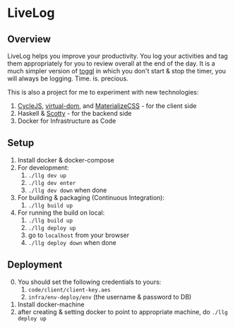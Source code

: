# LiveLog

## Overview

LiveLog helps you improve your productivity. You log your activities and tag them appropriately for you to review overall at the end of the day. It is a much simpler version of [toggl](https://toggl.com/) in which you don't start & stop the timer, you will always be logging. Time. is. precious.

This is also a project for me to experiment with new technologies:

1. [CycleJS](http://cycle.js.org/), [virtual-dom](https://github.com/Matt-Esch/virtual-dom), and [MaterializeCSS](http://materializecss.com/) - for the client side
2. Haskell & [Scotty](https://hackage.haskell.org/package/scotty) - for the backend side
3. Docker for Infrastructure as Code

## Setup

1. Install docker & docker-compose
2. For development:
    1. `./llg dev up`
    2. `./llg dev enter`
    3. `./llg dev down` when done
3. For building & packaging (Continuous Integration):
	1. `./llg build up`
4. For running the build on local:
	1. `./llg build up`
	2. `./llg deploy up`
	3. go to `localhost` from your browser
	4. `./llg deploy down` when done

## Deployment

0. You should set the following credentials to yours:
   1. `code/client/client-key.aes`
   2. `infra/env-deploy/env` (the username & password to DB)
1. Install docker-machine
2. after creating & setting docker to point to appropriate machine, do `./llg deploy up`